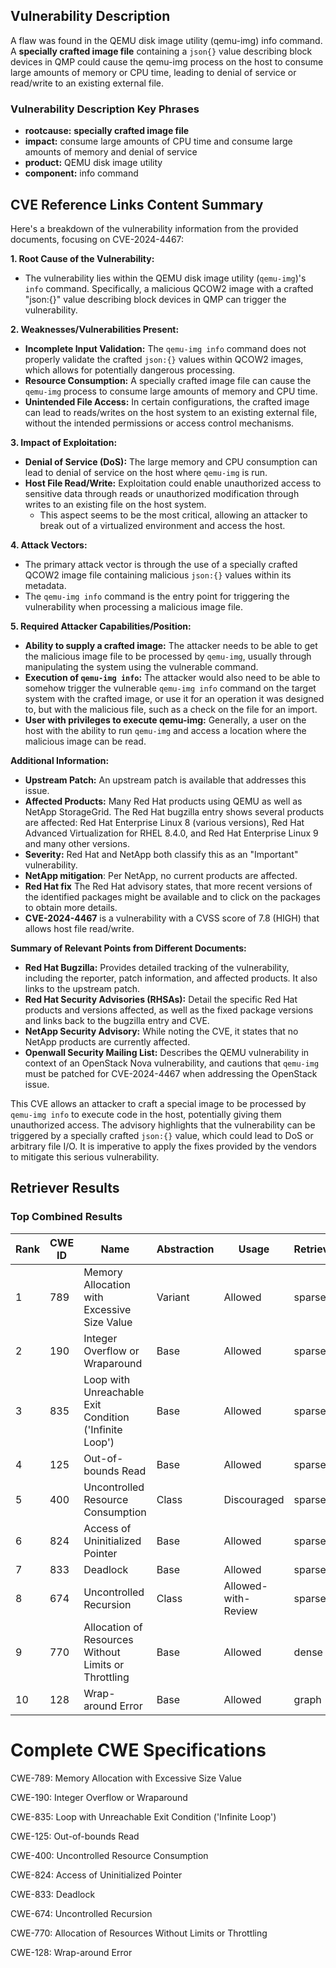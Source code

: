 ## Vulnerability Description
A flaw was found in the QEMU disk image utility (qemu-img) info command. A **specially crafted image file** containing a `json{}` value describing block devices in QMP could cause the qemu-img process on the host to consume large amounts of memory or CPU time, leading to denial of service or read/write to an existing external file.

### Vulnerability Description Key Phrases
- **rootcause:** **specially crafted image file**
- **impact:** consume large amounts of CPU time and consume large amounts of memory and denial of service
- **product:** QEMU disk image utility
- **component:** info command

## CVE Reference Links Content Summary
Here's a breakdown of the vulnerability information from the provided documents, focusing on CVE-2024-4467:

**1. Root Cause of the Vulnerability:**

*   The vulnerability lies within the QEMU disk image utility (`qemu-img`)'s `info` command. Specifically, a malicious QCOW2 image with a crafted "json:{}" value describing block devices in QMP can trigger the vulnerability.

**2. Weaknesses/Vulnerabilities Present:**

*   **Incomplete Input Validation:** The `qemu-img info` command does not properly validate the crafted `json:{}` values within QCOW2 images, which allows for potentially dangerous processing.
*   **Resource Consumption:**  A specially crafted image file can cause the `qemu-img` process to consume large amounts of memory and CPU time.
*   **Unintended File Access:** In certain configurations, the crafted image can lead to reads/writes on the host system to an existing external file, without the intended permissions or access control mechanisms.

**3. Impact of Exploitation:**

*   **Denial of Service (DoS):** The large memory and CPU consumption can lead to denial of service on the host where `qemu-img` is run.
*   **Host File Read/Write:** Exploitation could enable unauthorized access to sensitive data through reads or unauthorized modification through writes to an existing file on the host system.
    *   This aspect seems to be the most critical, allowing an attacker to break out of a virtualized environment and access the host.

**4. Attack Vectors:**

*   The primary attack vector is through the use of a specially crafted QCOW2 image file containing malicious `json:{}` values within its metadata.
*   The `qemu-img info` command is the entry point for triggering the vulnerability when processing a malicious image file.

**5. Required Attacker Capabilities/Position:**

*   **Ability to supply a crafted image:** The attacker needs to be able to get the malicious image file to be processed by `qemu-img`, usually through manipulating the system using the vulnerable command.
*   **Execution of `qemu-img info`:** The attacker would also need to be able to somehow trigger the vulnerable `qemu-img info` command on the target system with the crafted image, or use it for an operation it was designed to, but with the malicious file, such as a check on the file for an import.
*   **User with privileges to execute qemu-img:** Generally, a user on the host with the ability to run `qemu-img` and access a location where the malicious image can be read.

**Additional Information:**

*   **Upstream Patch:** An upstream patch is available that addresses this issue.
*   **Affected Products:** Many Red Hat products using QEMU as well as NetApp StorageGrid. The Red Hat bugzilla entry shows several products are affected: Red Hat Enterprise Linux 8 (various versions), Red Hat Advanced Virtualization for RHEL 8.4.0, and Red Hat Enterprise Linux 9 and many other versions.
*   **Severity:** Red Hat and NetApp both classify this as an "Important" vulnerability.
*   **NetApp mitigation**: Per NetApp, no current products are affected.
*   **Red Hat fix** The Red Hat advisory states, that more recent versions of the identified packages might be available and to click on the packages to obtain more details.
*   **CVE-2024-4467** is a vulnerability with a CVSS score of 7.8 (HIGH) that allows host file read/write.

**Summary of Relevant Points from Different Documents:**

*   **Red Hat Bugzilla:** Provides detailed tracking of the vulnerability, including the reporter, patch information, and affected products. It also links to the upstream patch.
*   **Red Hat Security Advisories (RHSAs):** Detail the specific Red Hat products and versions affected, as well as the fixed package versions and links back to the bugzilla entry and CVE.
*   **NetApp Security Advisory:** While noting the CVE, it states that no NetApp products are currently affected.
*   **Openwall Security Mailing List:** Describes the QEMU vulnerability in context of an OpenStack Nova vulnerability, and cautions that `qemu-img` must be patched for CVE-2024-4467 when addressing the OpenStack issue.

This CVE allows an attacker to craft a special image to be processed by `qemu-img info` to execute code in the host, potentially giving them unauthorized access. The advisory highlights that the vulnerability can be triggered by a specially crafted `json:{}` value, which could lead to DoS or arbitrary file I/O. It is imperative to apply the fixes provided by the vendors to mitigate this serious vulnerability.

## Retriever Results

### Top Combined Results

| Rank | CWE ID | Name | Abstraction | Usage  | Retrievers | Individual Scores |
|------|--------|------|-------------|-------|------------|-------------------|
| 1 | 789 | Memory Allocation with Excessive Size Value | Variant | Allowed | sparse | 0.393 |
| 2 | 190 | Integer Overflow or Wraparound | Base | Allowed | sparse | 0.367 |
| 3 | 835 | Loop with Unreachable Exit Condition ('Infinite Loop') | Base | Allowed | sparse | 0.366 |
| 4 | 125 | Out-of-bounds Read | Base | Allowed | sparse | 0.354 |
| 5 | 400 | Uncontrolled Resource Consumption | Class | Discouraged | sparse | 0.351 |
| 6 | 824 | Access of Uninitialized Pointer | Base | Allowed | sparse | 0.351 |
| 7 | 833 | Deadlock | Base | Allowed | sparse | 0.351 |
| 8 | 674 | Uncontrolled Recursion | Class | Allowed-with-Review | sparse | 0.345 |
| 9 | 770 | Allocation of Resources Without Limits or Throttling | Base | Allowed | dense | 0.482 |
| 10 | 128 | Wrap-around Error | Base | Allowed | graph | 0.002 |



# Complete CWE Specifications

CWE-789: Memory Allocation with Excessive Size Value

CWE-190: Integer Overflow or Wraparound

CWE-835: Loop with Unreachable Exit Condition ('Infinite Loop')

CWE-125: Out-of-bounds Read

CWE-400: Uncontrolled Resource Consumption

CWE-824: Access of Uninitialized Pointer

CWE-833: Deadlock

CWE-674: Uncontrolled Recursion

CWE-770: Allocation of Resources Without Limits or Throttling

CWE-128: Wrap-around Error